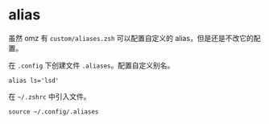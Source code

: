 # alias

虽然 omz 有 `custom/aliases.zsh` 可以配置自定义的 alias，但是还是不改它的配置。

在 `.config` 下创建文件 `.aliases`。配置自定义别名。

```shell
alias ls='lsd'
```

在 `~/.zshrc` 中引入文件。

```shell
source ~/.config/.aliases
```